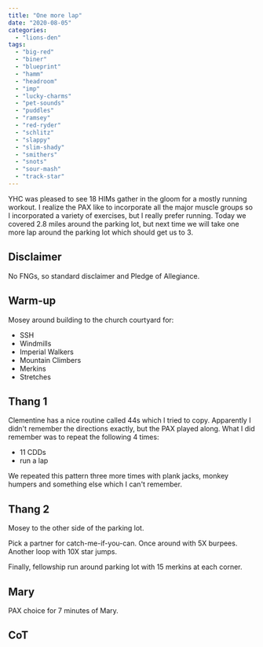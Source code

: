 ```yaml
---
title: "One more lap"
date: "2020-08-05"
categories: 
  - "lions-den"
tags: 
  - "big-red"
  - "biner"
  - "blueprint"
  - "hamm"
  - "headroom"
  - "imp"
  - "lucky-charms"
  - "pet-sounds"
  - "puddles"
  - "ramsey"
  - "red-ryder"
  - "schlitz"
  - "slappy"
  - "slim-shady"
  - "smithers"
  - "snots"
  - "sour-mash"
  - "track-star"
---
```


YHC was pleased to see 18 HIMs gather in the gloom for a mostly running workout. I realize the PAX like to incorporate all the major muscle groups so I incorporated a variety of exercises, but I really prefer running. Today we covered 2.8 miles around the parking lot, but next time we will take one more lap around the parking lot which should get us to 3.

## Disclaimer

No FNGs, so standard disclaimer and Pledge of Allegiance.

## Warm-up

Mosey around building to the church courtyard for:

- SSH
- Windmills
- Imperial Walkers
- Mountain Climbers
- Merkins
- Stretches

## Thang 1

Clementine has a nice routine called 44s which I tried to copy. Apparently I didn't remember the directions exactly, but the PAX played along. What I did remember was to repeat the following 4 times:

- 11 CDDs
- run a lap

We repeated this pattern three more times with plank jacks, monkey humpers and something else which I can't remember.

## Thang 2

Mosey to the other side of the parking lot.

Pick a partner for catch-me-if-you-can. Once around with 5X burpees. Another loop with 10X star jumps.

Finally, fellowship run around parking lot with 15 merkins at each corner.

## Mary

PAX choice for 7 minutes of Mary.

## CoT
